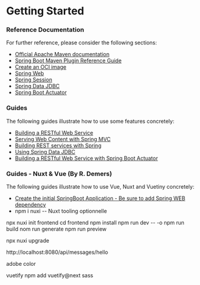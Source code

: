 # Getting Started

### Reference Documentation
For further reference, please consider the following sections:

* [Official Apache Maven documentation](https://maven.apache.org/guides/index.html)
* [Spring Boot Maven Plugin Reference Guide](https://docs.spring.io/spring-boot/docs/2.7.4/maven-plugin/reference/html/)
* [Create an OCI image](https://docs.spring.io/spring-boot/docs/2.7.4/maven-plugin/reference/html/#build-image)
* [Spring Web](https://docs.spring.io/spring-boot/docs/2.7.4/reference/htmlsingle/#web)
* [Spring Session](https://docs.spring.io/spring-session/reference/)
* [Spring Data JDBC](https://docs.spring.io/spring-boot/docs/2.7.4/reference/htmlsingle/#data.sql.jdbc)
* [Spring Boot Actuator](https://docs.spring.io/spring-boot/docs/2.7.4/reference/htmlsingle/#actuator)

### Guides
The following guides illustrate how to use some features concretely:

* [Building a RESTful Web Service](https://spring.io/guides/gs/rest-service/)
* [Serving Web Content with Spring MVC](https://spring.io/guides/gs/serving-web-content/)
* [Building REST services with Spring](https://spring.io/guides/tutorials/rest/)
* [Using Spring Data JDBC](https://github.com/spring-projects/spring-data-examples/tree/master/jdbc/basics)
* [Building a RESTful Web Service with Spring Boot Actuator](https://spring.io/guides/gs/actuator-service/)

### Guides - Nuxt & Vue (By R. Demers)
The following guides illustrate how to use Vue, Nuxt and Vuetiny concretely:
* [Create the initial SpringBoot Application - Be sure to add Spring WEB dependency](https://start.spring.io/)
* npm i nuxi -- Nuxt tooling optionnelle

npx nuxi init frontend
cd frontend
npm install
npm run dev -- -o
npm run build
nom run generate
npm run preview

npx nuxi upgrade

http://localhost:8080/api/messages/hello

adobe color

vuetify
npm add vuetify@next sass

